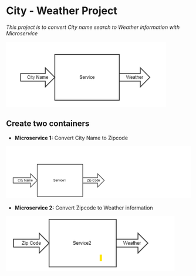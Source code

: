# **City - Weather Project**
*This project is to convert City name search to Weather information with Microservice*

![My Image](./image/requirement.png)

## **Create two containers**

* **Microservice 1:**
Convert City Name to Zipcode

![My Image](./image/m1.png)


* **Microservice 2:** 
Convert Zipcode to Weather information

![My Image](./image/m2.png)
